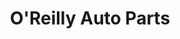 ---
title: "O'Reilly Auto Parts"
url: /albuquerque/oreilly-auto-parts-central-avenue-southeast/
shop: car parts
---